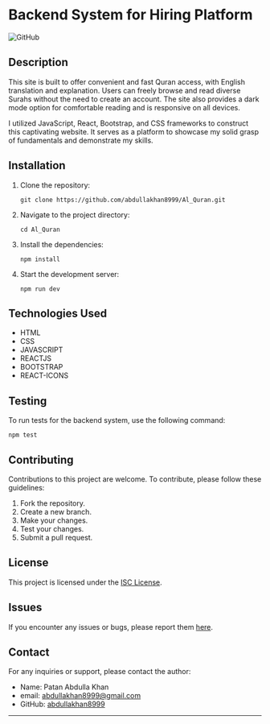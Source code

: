 ﻿# Backend System for Hiring Platform

![GitHub](https://img.shields.io/github/license/abdullakhan8999/Al_Quran.git)

## Description

This site is built to offer convenient and fast Quran access, with English translation and explanation. Users can freely browse and read diverse Surahs without the need to create an account. The site also provides a dark mode option for comfortable reading and is responsive on all devices.

I utilized JavaScript, React, Bootstrap, and CSS frameworks to construct this captivating website. It serves as a platform to showcase my solid grasp of fundamentals and demonstrate my skills.

## Installation

1. Clone the repository:
   ```
   git clone https://github.com/abdullakhan8999/Al_Quran.git
   ```
2. Navigate to the project directory:
   ```
   cd Al_Quran
   ```
3. Install the dependencies:
   ```
   npm install
   ```
4. Start the development server:
   ```
   npm run dev
   ```

## Technologies Used

- HTML
- CSS
- JAVASCRIPT
- REACTJS
- BOOTSTRAP
- REACT-ICONS

## Testing

To run tests for the backend system, use the following command:

```
npm test
```

## Contributing

Contributions to this project are welcome. To contribute, please follow these guidelines:

1. Fork the repository.
2. Create a new branch.
3. Make your changes.
4. Test your changes.
5. Submit a pull request.

## License

This project is licensed under the [ISC License](LICENSE).

## Issues

If you encounter any issues or bugs, please report them [here](https://github.com/abdullakhan8999/Al_Quran.git/issues).

## Contact

For any inquiries or support, please contact the author:

- Name: Patan Abdulla Khan
- email: abdullakhan8999@gmail.com
- GitHub: [abdullakhan8999](https://github.com/abdullakhan8999)

---
